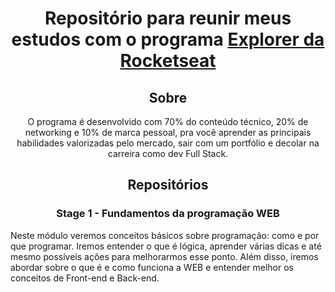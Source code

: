 <div align="center">

# Repositório para reunir meus estudos com o programa [Explorer da Rocketseat](https://www.rocketseat.com.br/explorer)

## Sobre

O programa é desenvolvido com 70% do conteúdo técnico, 20% de networking e 10% de marca pessoal, pra você aprender as principais habilidades valorizadas pelo mercado, sair com um portfólio e decolar na carreira como dev Full Stack.

## Repositórios

### Stage 1 - Fundamentos da programação WEB

<p align="left">
Neste módulo veremos conceitos básicos sobre programação: como e por que programar. Iremos entender o que é lógica, aprender várias dicas e até mesmo possíveis ações para melhorarmos esse ponto.
Além disso, iremos abordar sobre o que é e como funciona a WEB e entender melhor os conceitos de Front-end e Back-end.
</p>

</div>
